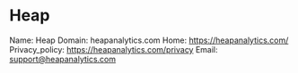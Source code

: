 
# Heap

Name: Heap
Domain: heapanalytics.com
Home: https://heapanalytics.com/
Privacy_policy: https://heapanalytics.com/privacy
Email: support@heapanalytics.com
